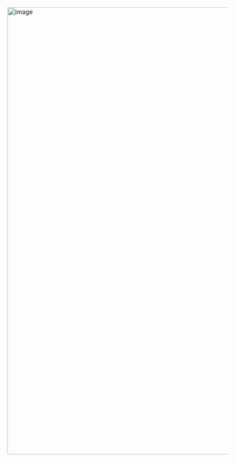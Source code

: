 <img width="1536" height="1024" alt="image" src="https://github.com/user-attachments/assets/7240946f-b609-4fe9-b313-580270c1e164" />
